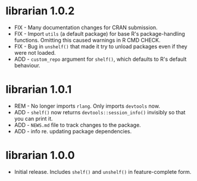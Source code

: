 # librarian 1.0.2

- FIX - Many documentation changes for CRAN submission.
- FIX - Import `utils` (a default package) for base R's package-handling functions. Omitting this caused warnings in R CMD CHECK.
- FIX - Bug in `unshelf()` that made it try to unload packages even if they were not loaded.
- ADD - `custom_repo` argument for `shelf()`, which defaults to R's default behaviour.

# librarian 1.0.1

- REM - No longer imports `rlang`. Only imports `devtools` now.
- ADD - `shelf()` now returns `devtools::session_info()` invisibly so that you can print it.
- ADD - `NEWS.md` file to track changes to the package.
- ADD - info re. updating package dependencies.

# librarian 1.0.0

- Initial release. Includes `shelf()` and `unshelf()` in feature-complete form.
